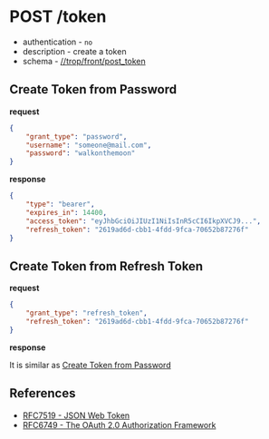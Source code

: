 # POST /token

* authentication - `no`
* description - create a token
* schema - [//trop/front/post_token](schema/front/schema.md#post_token)

## Create Token from Password

**request**

```json
{
    "grant_type": "password",
    "username": "someone@mail.com",
    "password": "walkonthemoon"
}
```

**response**

```json
{
    "type": "bearer",
    "expires_in": 14400,
    "access_token": "eyJhbGciOiJIUzI1NiIsInR5cCI6IkpXVCJ9...",
    "refresh_token": "2619ad6d-cbb1-4fdd-9fca-70652b87276f"
}
```

## Create Token from Refresh Token

**request**

```json
{
    "grant_type": "refresh_token",
    "refresh_token": "2619ad6d-cbb1-4fdd-9fca-70652b87276f"
}
```

**response**

It is similar as [Create Token from Password](#create-token-from-password)

## References

* [RFC7519 - JSON Web Token](https://tools.ietf.org/html/rfc7519)
* [RFC6749 - The OAuth 2.0 Authorization Framework](https://tools.ietf.org/html/rfc6749)
